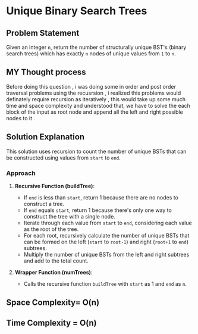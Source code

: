 # Unique Binary Search Trees

## Problem Statement
Given an integer `n`, return the number of structurally unique BST's (binary search trees) which has exactly `n` nodes of unique values from `1` to `n`.


## MY Thought process
Before doing this question , i was doing some in order and post order traversal problems using the recusrsion , i realized this problems would definately require recursion as iteratively , this would take up some much time and space complexity and understood that, we have to solve the each block of the input  as root node and append all the left and right possible nodes to it .


## Solution Explanation
This solution uses recursion to count the number of unique BSTs that can be constructed using values from `start` to `end`.

### Approach
1. **Recursive Function (buildTree)**: 
   - If `end` is less than `start`, return 1 because there are no nodes to construct a tree.
   - If `end` equals `start`, return 1 because there's only one way to construct the tree with a single node.
   - Iterate through each value from `start` to `end`, considering each value as the root of the tree.
   - For each root, recursively calculate the number of unique BSTs that can be formed on the left (`start` to `root-1`) and right (`root+1` to `end`) subtrees.
   - Multiply the number of unique BSTs from the left and right subtrees and add to the total count.

2. **Wrapper Function (numTrees)**:
   - Calls the recursive function `buildTree` with `start` as 1 and `end` as `n`.

## Space Complexity= O(n)
## Time Complexity = O(n) 